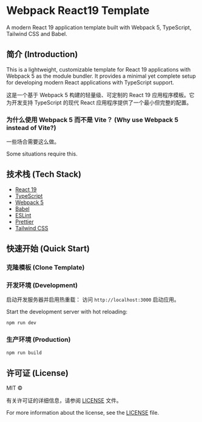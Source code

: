 # Webpack React19 Template

A modern React 19 application template built with Webpack 5, TypeScript, Tailwind CSS and Babel.

## 简介 (Introduction)

This is a lightweight, customizable template for React 19 applications with Webpack 5 as the module bundler. It provides a minimal yet complete setup for developing modern React applications with TypeScript support.

这是一个基于 Webpack 5 构建的轻量级、可定制的 React 19 应用程序模板。它为开发支持 TypeScript 的现代 React 应用程序提供了一个最小但完整的配置。

### 为什么使用 Webpack 5 而不是 Vite？ (Why use Webpack 5 instead of Vite?)

一些场合需要这么做。

Some situations require this.

## 技术栈 (Tech Stack)

- [React 19](https://reactjs.org/)
- [TypeScript](https://www.typescriptlang.org/)
- [Webpack 5](https://webpack.js.org/)
- [Babel](https://babeljs.io/)
- [ESLint](https://eslint.org/)
- [Prettier](https://prettier.io/)
- [Tailwind CSS](https://tailwindcss.com/)

## 快速开始 (Quick Start)

### 克隆模板 (Clone Template)

### 开发环境 (Development)

启动开发服务器并启用热重载：
访问 `http://localhost:3000` 启动应用。

Start the development server with hot reloading:

```bash
npm run dev
```

### 生产环境 (Production)

```bash
npm run build
```

## 许可证 (License)

MIT ©

有关许可证的详细信息，请参阅 [LICENSE](LICENSE) 文件。

For more information about the license, see the [LICENSE](LICENSE) file.
